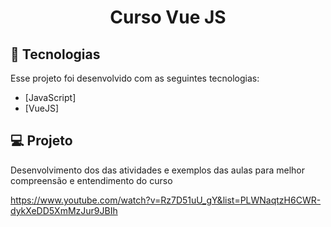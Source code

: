 <h1 align="center">
    Curso Vue JS  <br>
    
</h1>

## :rocket: Tecnologias

Esse projeto foi desenvolvido com as seguintes tecnologias:

- [JavaScript]
- [VueJS]

## :computer: Projeto

Desenvolvimento dos das atividades e exemplos das aulas para melhor compreensão e entendimento do curso

https://www.youtube.com/watch?v=Rz7D51uU_gY&list=PLWNaqtzH6CWR-dykXeDD5XmMzJur9JBIh
